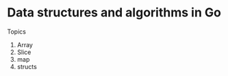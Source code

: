 # Data structures and algorithms in Go

Topics
<ol>
<li>Array</li>
<li>Slice</li>
<li>map</li>
<li>structs</li>
</ol>